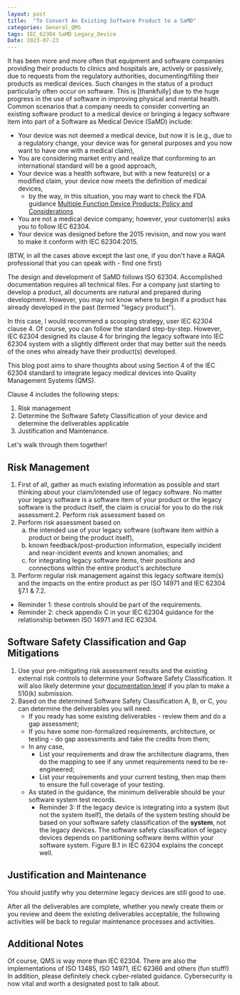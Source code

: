 ```yaml
---
layout: post
title:  "To Convert An Existing Software Product to a SaMD"
categories: General_QMS
tags: IEC_62304 SaMD Legacy_Device
Date: 2023-07-23
---
```


It has been more and more often that equipment and software companies providing their products to clinics and hospitals are, actively or passively, due to requests from the regulatory authorities, documenting/filing their products as medical devices. Such changes in the status of a product particularly often occur on software. This is [thankfully] due to the huge progress in the use of software in improving physical and mental health. Common scenarios that a company needs to consider converting an existing software product to a medical device or bringing a legacy software item into part of a Software as Medical Device (SaMD) include:

- Your device was not deemed a medical device, but now it is (e.g., due to a regulatory change, your device was for general purposes and you now want to have one with a medical claim),
- You are considering market entry and realize that conforming to an international standard will be a good approach,
- Your device was a health software, but with a new feature(s) or a modified claim, your device now meets the definition of medical devices,
  - by the way, in this situation, you may want to check the FDA guidance [Multiple Function Device Products: Policy and Considerations](https://www.fda.gov/regulatory-information/search-fda-guidance-documents/multiple-function-device-products-policy-and-considerations)
- You are not a medical device company; however, your customer(s) asks you to follow IEC 62304.
- Your device was designed before the 2015 revision, and now you want to make it conform with IEC 62304:2015.

(BTW, in all the cases above except the last one, if you don't have a RAQA professional that you can speak with - find one first)

The design and development of SaMD follows ISO 62304. Accomplished documentation requires all technical files. For a company just starting to develop a product, all documents are natural and prepared during development. However, you may not know where to begin if a product has already developed in the past (termed "legacy product").

In this case, I would recommend a scooping strategy, user IEC 62304 clause 4. Of course, you can follow the standard step-by-step. However, IEC 62304 designed its clause 4 for bringing the legacy software into IEC 62304 system with a slightly different order that may better suit the needs of the ones who already have their product(s) developed.

This blog post aims to share thoughts about using Section 4 of the IEC 62304 standard to integrate legacy medical devices into Quality Management Systems (QMS). 

Clause 4 includes the following steps:

1. Risk management
2. Determine the Software Safety Classification of your device and determine the deliverables applicable
3. Justification and Maintenance.

Let's walk through them together!

## Risk Management

1. First of all, gather as much existing information as possible and start thinking about your claim/intended use of legacy software. No matter your legacy software is a software item of your product or the legacy software is the product itself, the claim is crucial for you to do the risk assessment.2. Perform risk assessment based on
2. Perform risk assessment based on
   <ol type="a">
   <li>the intended use of your legacy software (software item within a product or being the product itself),</li>
   <li>known feedback/post-production information, especially incident and near-incident events and known anomalies; and</li>
   <li>for integrating legacy software items, their positions and connections within the entire product's architecture</li>
   </ol>
3. Perform regular risk management against this legacy software item(s) and the impacts on the entire product as per ISO 14971 and IEC 62304 §7.1 & 7.2.
  - Reminder 1: these controls should be part of the requirements.
  - Reminder 2: check appendix C in your IEC 62304 guidance for the relationship between ISO 14971 and IEC 62304.

## Software Safety Classification and Gap Mitigations

1. Use your pre-mitigating risk assessment results and the existing external risk controls to determine your Software Safety Classification. It will also likely determine your [documentation level](https://wenytheraqa.github.io/fda/Final-FDA-guidance-on-Content-of-Premarket-Submissions-for-Device-Software-Functions/) if you plan to make a 510(k) submission.
2. Based on the determined Software Safety Classification A, B, or C, you can determine the deliverables you will need.
   - If you ready has some existing deliverables - review them and do a gap assessment;
   - If you have some non-formalized requirements, architecture, or testing - do gap assessments and take the credits from them;
   - In any case, 
     - List your requirements and draw the architecture diagrams, then do the mapping to see if any unmet requirements need to be re-engineered;
     - List your requirements and your current testing, then map them to ensure the full coverage of your testing.
   - As stated in the guidance, the minimum deliverable should be your software system test records.
     - Reminder 3: If the legacy device is integrating into a system (but not the system itself), the details of the system testing should be based on your software safety classification of the **system**, not the legacy devices. The software safety classification of legacy devices depends on partitioning software items within your software system. Figure B.1 in IEC 62304 explains the concept well.

## Justification and Maintenance

You should justify why you determine legacy devices are still good to use.

After all the deliverables are complete, whether you newly create them or you review and deem the existing deliverables acceptable, the following activities will be back to regular maintenance processes and activities.

## Additional Notes

Of course, QMS is way more than IEC 62304. There are also the implementations of ISO 13485, ISO 14971, IEC 62366 and others (fun stuff!) In addition, please definitely check cyber-related guidance. Cybersecurity is now vital and worth a designated post to talk about. 

